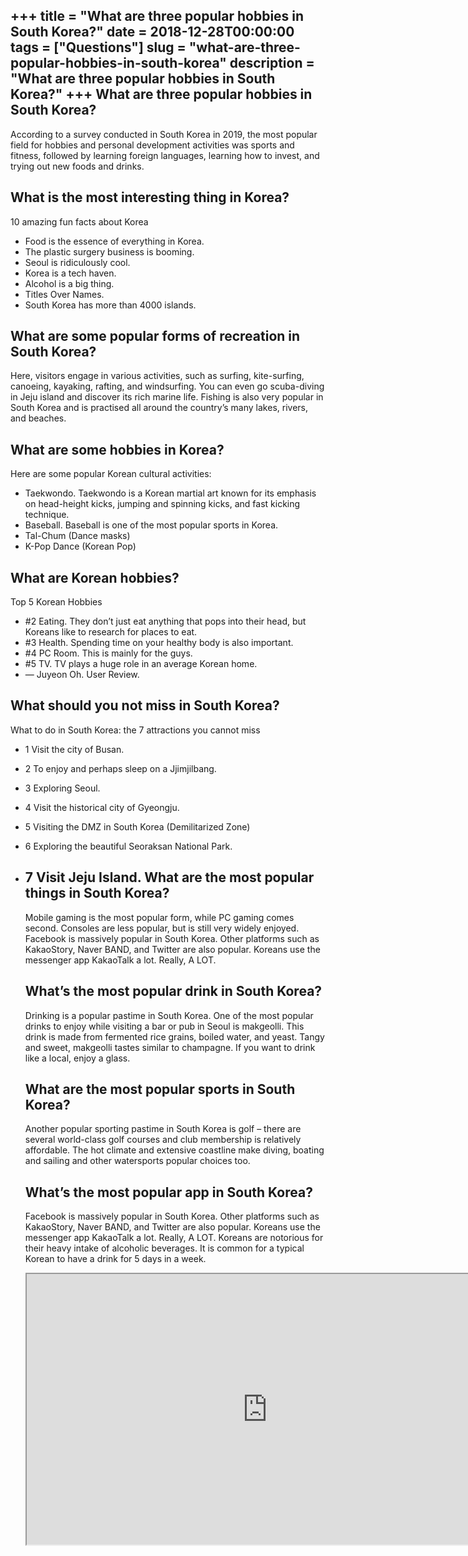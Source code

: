 +++
title = "What are three popular hobbies in South Korea?"
date = 2018-12-28T00:00:00
tags = ["Questions"]
slug = "what-are-three-popular-hobbies-in-south-korea"
description = "What are three popular hobbies in South Korea?"
+++
What are three popular hobbies in South Korea?
----------------------------------------------

According to a survey conducted in South Korea in 2019, the most popular field for hobbies and personal development activities was sports and fitness, followed by learning foreign languages, learning how to invest, and trying out new foods and drinks.

What is the most interesting thing in Korea?
--------------------------------------------

10 amazing fun facts about Korea

- Food is the essence of everything in Korea.
- The plastic surgery business is booming.
- Seoul is ridiculously cool.
- Korea is a tech haven.
- Alcohol is a big thing.
- Titles Over Names.
- South Korea has more than 4000 islands.

What are some popular forms of recreation in South Korea?
---------------------------------------------------------

Here, visitors engage in various activities, such as surfing, kite-surfing, canoeing, kayaking, rafting, and windsurfing. You can even go scuba-diving in Jeju island and discover its rich marine life. Fishing is also very popular in South Korea and is practised all around the country’s many lakes, rivers, and beaches.

What are some hobbies in Korea?
-------------------------------

Here are some popular Korean cultural activities:

- Taekwondo. Taekwondo is a Korean martial art known for its emphasis on head-height kicks, jumping and spinning kicks, and fast kicking technique.
- Baseball. Baseball is one of the most popular sports in Korea.
- Tal-Chum (Dance masks)
- K-Pop Dance (Korean Pop)

What are Korean hobbies?
------------------------

Top 5 Korean Hobbies

- \#2 Eating. They don’t just eat anything that pops into their head, but Koreans like to research for places to eat.
- \#3 Health. Spending time on your healthy body is also important.
- \#4 PC Room. This is mainly for the guys.
- \#5 TV. TV plays a huge role in an average Korean home.
- — Juyeon Oh. User Review.

What should you not miss in South Korea?
----------------------------------------

What to do in South Korea: the 7 attractions you cannot miss

- 1 Visit the city of Busan.
- 2 To enjoy and perhaps sleep on a Jjimjilbang.
- 3 Exploring Seoul.
- 4 Visit the historical city of Gyeongju.
- 5 Visiting the DMZ in South Korea (Demilitarized Zone)
- 6 Exploring the beautiful Seoraksan National Park.
- 7 Visit Jeju Island. What are the most popular things in South Korea?
    ------------------------------------------------
    
    Mobile gaming is the most popular form, while PC gaming comes second. Consoles are less popular, but is still very widely enjoyed. Facebook is massively popular in South Korea. Other platforms such as KakaoStory, Naver BAND, and Twitter are also popular. Koreans use the messenger app KakaoTalk a lot. Really, A LOT.
    
    What’s the most popular drink in South Korea?
    ---------------------------------------------
    
    Drinking is a popular pastime in South Korea. One of the most popular drinks to enjoy while visiting a bar or pub in Seoul is makgeolli. This drink is made from fermented rice grains, boiled water, and yeast. Tangy and sweet, makgeolli tastes similar to champagne. If you want to drink like a local, enjoy a glass.
    
    What are the most popular sports in South Korea?
    ------------------------------------------------
    
    Another popular sporting pastime in South Korea is golf – there are several world-class golf courses and club membership is relatively affordable. The hot climate and extensive coastline make diving, boating and sailing and other watersports popular choices too.
    
    What’s the most popular app in South Korea?
    -------------------------------------------
    
    Facebook is massively popular in South Korea. Other platforms such as KakaoStory, Naver BAND, and Twitter are also popular. Koreans use the messenger app KakaoTalk a lot. Really, A LOT. Koreans are notorious for their heavy intake of alcoholic beverages. It is common for a typical Korean to have a drink for 5 days in a week.
    
    <iframe allow="accelerometer; autoplay; clipboard-write; encrypted-media; gyroscope; picture-in-picture" allowfullscreen="" class="__youtube_prefs__  epyt-is-override  no-lazyload" data-no-lazy="1" data-origheight="433" data-origwidth="770" data-skipgform_ajax_framebjll="" height="433" id="_ytid_38067" loading="lazy" src="https://www.youtube.com/embed/fT0xEelCd-I?enablejsapi=1&autoplay=0&cc_load_policy=0&cc_lang_pref=&iv_load_policy=1&loop=0&modestbranding=0&rel=1&fs=1&playsinline=0&autohide=2&theme=dark&color=red&controls=1&" title="YouTube player" width="770"></iframe>